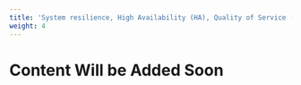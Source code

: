 ```yaml
---
title: 'System resilience, High Availability (HA), Quality of Service (QoS), and fault tolerance'
weight: 4
---
```


# Content Will be Added Soon